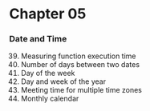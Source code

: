 Chapter 05 
===============


### Date and Time 

39. Measuring function execution time  
40. Number of days between two dates  
41. Day of the week  
42. Day and week of the year  
43. Meeting time for multiple time zones  
44. Monthly calendar  

